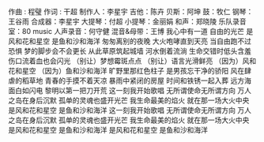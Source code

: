 作曲 : 程璧
作词 : 干超
制作人：李星宇
吉他：陈卉
贝斯：阿坤
鼓：牧仁
钢琴：王谷雨
合成器：李星宇
大提琴：付超
小提琴：金丽娟
和声：郑晓陵
乐队录音室：80 music
人声录音：何守健
混音&母带：王博
我心中有一道
自由的光芒
是风和花和星空
是鱼和沙和海洋
匆匆离别的夜晚
大火咆哮直到天亮
当自由跑不过恐惧
梦的脚步会不会更长
从此草原筑起城墙
河水倒着流淌
生命交错时低头含羞
伤口流着血也会闪光
（别让）梦想霉斑点点
（别让）语言光滑鲜亮
（因为）风和花和星空
（因为）鱼和沙和海洋
旷野里那红色柱子
是男孩忘干净的骄阳
风在肆虐的稻草地
青春的手摸不着天凉
暴雨中紧闭的房屋
时间和铁锈一起入葬
远方海面白如闪电
黎明以第一把刀开荒
这一刻我开始歌唱
无所谓使命无所谓方向
万人之岛在身后沉默
孤单的灵魂也盛开光芒
我生命最美的焰火
就在那一场大火中央
是风和花和星空
是鱼和沙和海洋
这一刻我开始歌唱
无所谓使命无所谓方向
万人之岛在身后沉默
孤单的灵魂也盛开光芒
我生命最美的焰火
就在那一场大火中央
是风和花和星空
是鱼和沙和海洋
是风和花和星空
是鱼和沙和海洋